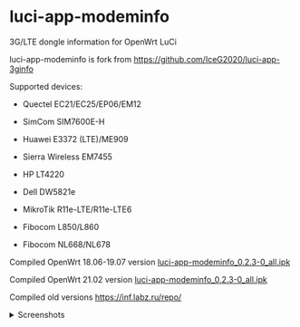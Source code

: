 # luci-app-modeminfo
3G/LTE dongle information for OpenWrt LuCi


luci-app-modeminfo is fork from https://github.com/IceG2020/luci-app-3ginfo

Supported devices:

 - Quectel EC21/EC25/EP06/EM12

 - SimCom SIM7600E-H

 - Huawei E3372 (LTE)/ME909

 - Sierra Wireless EM7455

 - HP LT4220

 - Dell DW5821e
 
 - MikroTik R11e-LTE/R11e-LTE6

 - Fibocom L850/L860

 - Fibocom NL668/NL678


Compiled OpenWrt 18.06-19.07 version [luci-app-modeminfo_0.2.3-0_all.ipk](http://openwrt.132lan.ru/packages/packages-19.07/luci/luci-app-modeminfo_0.2.3-0_all.ipk)

Compiled OpenWrt 21.02 version [luci-app-modeminfo_0.2.3-0_all.ipk](http://openwrt.132lan.ru/packages/packages-21.02/luci/luci-app-modeminfo_0.2.3-0_all.ipk)

Сompiled old versions https://inf.labz.ru/repo/


<details>
   <summary>Screenshots</summary>

   ![](https://raw.githubusercontent.com/koshev-msk/luci-app-modeminfo/master/screenshots/modeminfo-network.png)
	
   ![](https://raw.githubusercontent.com/koshev-msk/luci-app-modeminfo/master/screenshots/modeminfo-hardware.png)

   ![](https://raw.githubusercontent.com/koshev-msk/luci-app-modeminfo/master/screenshots/modeminfo-setup.png)

</details>

